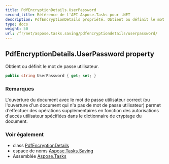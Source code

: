 ```yaml
---
title: PdfEncryptionDetails.UserPassword
second_title: Référence de l'API Aspose.Tasks pour .NET
description: PdfEncryptionDetails propriété. Obtient ou définit le mot de passe utilisateur.
type: docs
weight: 50
url: /fr/net/aspose.tasks.saving/pdfencryptiondetails/userpassword/
---
```

## PdfEncryptionDetails.UserPassword property

Obtient ou définit le mot de passe utilisateur.

```csharp
public string UserPassword { get; set; }
```

### Remarques

L'ouverture du document avec le mot de passe utilisateur correct (ou l'ouverture d'un document qui n'a pas de mot de passe utilisateur) permet d'effectuer des opérations supplémentaires en fonction des autorisations d'accès utilisateur spécifiées dans le dictionnaire de cryptage du document.

### Voir également

* class [PdfEncryptionDetails](../)
* espace de noms [Aspose.Tasks.Saving](../../pdfencryptiondetails/)
* Assemblée [Aspose.Tasks](../../../)


